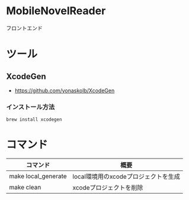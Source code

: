 # MobileNovelReader

フロントエンド

# ツール

## XcodeGen

- https://github.com/yonaskolb/XcodeGen

### インストール方法

```
brew install xcodegen
```

# コマンド

| コマンド | 概要 |
|--|--|
| make local_generate | local環境用のxcodeプロジェクトを生成 |
| make clean | xcodeプロジェクトを削除 |
